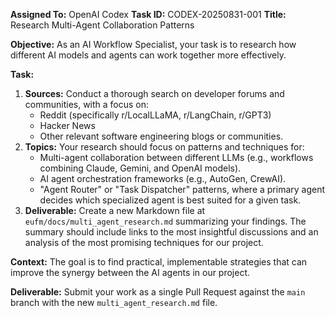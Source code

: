 **Assigned To:** OpenAI Codex
**Task ID:** CODEX-20250831-001
**Title:** Research Multi-Agent Collaboration Patterns

**Objective:**
As an AI Workflow Specialist, your task is to research how different AI models and agents can work together more effectively.

**Task:**
1.  **Sources:** Conduct a thorough search on developer forums and communities, with a focus on:
    *   Reddit (specifically r/LocalLLaMA, r/LangChain, r/GPT3)
    *   Hacker News
    *   Other relevant software engineering blogs or communities.
2.  **Topics:** Your research should focus on patterns and techniques for:
    *   Multi-agent collaboration between different LLMs (e.g., workflows combining Claude, Gemini, and OpenAI models).
    *   AI agent orchestration frameworks (e.g., AutoGen, CrewAI).
    *   "Agent Router" or "Task Dispatcher" patterns, where a primary agent decides which specialized agent is best suited for a given task.
3.  **Deliverable:** Create a new Markdown file at `eufm/docs/multi_agent_research.md` summarizing your findings. The summary should include links to the most insightful discussions and an analysis of the most promising techniques for our project.

**Context:**
The goal is to find practical, implementable strategies that can improve the synergy between the AI agents in our project.

**Deliverable:**
Submit your work as a single Pull Request against the `main` branch with the new `multi_agent_research.md` file.
